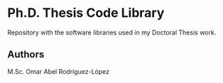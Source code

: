 # Ph.D. Thesis Code Library

Repository with the software libraries used in my Doctoral Thesis work.

## Authors

M.Sc. Omar Abel Rodríguez-López
